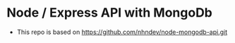 # Node / Express API with MongoDb

- This repo is based on https://github.com/nhndev/node-mongodb-api.git
